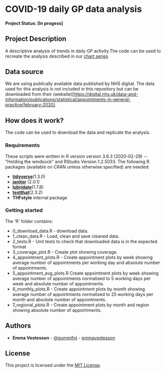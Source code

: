 # COVID-19 daily GP data analysis

#### Project Status: [In progess]

## Project Description

A descriptive analysis of trends in daily GP activity.The code can be used to recreate the analysis described in our  [chart series](https://www.health.org.uk/news-and-comment/charts-and-infographics/how-might-covid-19-have-affected-peoples-ability-to-see-GP) 

## Data source

We are using publically available data published by NHS digital. The data used for this analysis is not included in this repository but can be downloaded from their (website)[https://digital.nhs.uk/data-and-information/publications/statistical/appointments-in-general-practice/february-2020].

## How does it work?

The code can be used to download the data and replicate the analysis.

### Requirements

These scripts were written in R version version 3.6.3 (2020-02-29) -- "Holding the windsock" and RStudio Version 1.2.5033. 
The following R packages (available on CRAN unless otherwise specified) are needed: 
* [**tidyverse**](https://www.tidyverse.org/)(1.3.0)
* [**janitor**](https://cran.r-project.org/web/packages/janitor/index.html) (2.0.1)
* [**lubridate**](https://cran.r-project.org/web/packages/lubridate/vignettes/lubridate.html)(1.7.8)
* [**testthat**](https://cran.r-project.org/web/packages/testthat/index.html)(2.3.2)
* **THFstyle** internal package


### Getting started

The 'R' folder contains:

* 0_download_data.R - download data.
* 1_clean_data.R - Load, clean and save cleaned data. 
* 2_tests.R - Unit tests to check that downloaded data is in the expected format 
* 3_coverage_plot.R - Create plot showing coverage. 
* 4_appointment_plots.R - Create appointment plots by week showing average number of appointments per working day and absolute number of appointments. 
* 5_appointment_avg_plots.R Create appointment plots by week showing average number of appointments normalised to 5 working days per week and absolute number of appointments.
* 6_monthly_plots.R - Create appointment plots by month showing average number of appointments normalised to 25 working days per month and absolute number of appointments.
* 7_regional_plots.R - Create appointment plots by month and region showing absolute number of appointments. 

## Authors

* **Emma Vestesson** - [@gummifot](https://twitter.com/gummifot) - [emmavestesson](https://github.com/emmavestesson)

## License

This project is licensed under the [MIT License](https://github.com/HFAnalyticsLab/COVID19_daily_GP/blob/master/LICENSE).

